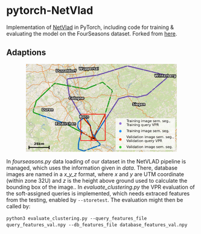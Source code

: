 # pytorch-NetVlad

Implementation of [NetVlad](https://arxiv.org/abs/1511.07247) in PyTorch, including code for training & evaluating the model on the FourSeasons dataset. Forked from [here](https://github.com/Nanne/pytorch-NetVlad).

## Adaptions

<p align="center">
    <img src="content/area.png" alt="drawing" width="400"/>
</p>

In *fourseasons.py* data loading of our dataset in the NetVLAD pipeline is managed, which uses the information given in *data*. There, database images are named in a *x_y_z* format, where *x* and *y* are UTM coordinate (within zone 32U) and *z* is the height above ground used to calculate the bounding box of the image.. In *evaluate_clustering.py* the VPR evaluation of the soft-assigned queries is implemented, which needs extraced features from the testing, enabled by `--storetest`. The evaluation might then be called by:

``
python3 evaluate_clustering.py --query_features_file query_features_val.npy --db_features_file database_features_val.npy
``